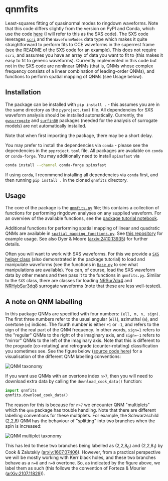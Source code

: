 # qnmfits
Least-squares fitting of quasinormal modes to ringdown waveforms. Note that this code differs slightly from the version on PyPI and Conda, which use the code [here](https://github.com/sxs-collaboration/qnmfits) (I will refer to this as the SXS code). The SXS code leverages [`scri`](https://github.com/moble/scri) and the `WaveformModes` data type which makes it quite straightforward to perform fits to CCE waveforms in the superrest frame (see the README of the SXS code for an example). This does not require `scri`, and assumes you have an array of data you want to fit to (this makes it easy to fit to generic waveforms). Currently implemented in this code but not in the SXS code are nonlinear QNMs (that is, QNMs whose complex frequency consists of a linear combination of leading-order QNMs), and functions to perform spatial mapping of QNMs (see Usage below).

## Installation

The package can be installed with `pip install .` - this assumes you are in the same directory as the `pyproject.toml` file. All dependencies for SXS waveform analysis should be installed automatically. Currently, the [`gwsurrogate`](https://pypi.org/project/gwsurrogate/) and [`surfinBH`](https://pypi.org/project/surfinBH/) packages (needed for the analysis of surrogate models) are not automatically installed.

Note that when first importing the package, there may be a short delay.

You may prefer to install the dependencies via `conda` - please see the dependencies in the `pyproject.toml` file. All packages are available on `conda` or `conda-forge`. You may additionally need to install `spinsfast` via

```bash
conda install --channel conda-forge spinsfast
```

If using `conda`, I recommend installing all dependencies via `conda` first, and then running `pip install .` in the cloned `qnmfits` directory.

## Usage

The core of the package is the [`qnmfits.py`](qnmfits/qnmfits.py) file; this contains a collection of functions for performing ringdown analyses on any supplied waveform. For an overview of the available functions, see the [package tutorial notebook](examples/package_tutorial.ipynb).

Additional functions for performing spatial mapping of linear and quadratic QNMs are available in [`spatial_mapping_functions.py`](qnmfits/spatial_mapping_functions.py). See [this repository](https://github.com/Richardvnd/spatial_mapping) for example usage. See also Dyer & Moore ([arxiv:2410.13935](https://arxiv.org/abs/2410.13935)) for further details.

Often you will want to work with SXS waveforms. For this we provide a [`SXS` helper class](qnmfits/Waveforms/Simulation.py#L12) (also demonstrated in the package tutorial) to load and manipulate waveforms (see the functions in [`Base.py`](qnmfits/Waveforms/Base.py) to see what manipulations are available). You can, of course, load the SXS waveform data by other means and then pass it to the functions in `qnmfits.py`. Similar to the `SXS` class, there are classes for loading [NRSur7dq4](qnmfits/Waveforms/Surrogate.py#L7) and [NRHybSur3dq8](qnmfits/Waveforms/Surrogate.py#L201) surrogate waveforms (note that these are less well-tested).

## A note on QNM labelling

In this package QNMs are specified with four numbers: `(ell, m, n, sign)`. The first three numbers refer to the usual angular (`ell`), azimuthal (`m`), and overtone (`n`) indices. The fourth number is either `+1` or `-1`, and refers to the sign of the real part of the QNM frequency. In other words, `sign=1` refers to the "regular" QNMs to the right of the imaginary axis, and `sign=-1` refers to "mirror" QNMs to the left of the imaginary axis. Note that this is different to the prograde (co-rotating) and retrograde (counter-rotating) classification you sometimes see. See the figure below ([source code here](examples/qnm_taxonomy.ipynb)) for a visualisation of the different QNM labelling conventions:

![QNM taxonomy](examples/qnm_taxonomy.png)

If you want use QNMs with an overtone index `n>7`, then you will need to download extra data by calling the `download_cook_data()` function:

```python
import qnmfits
qnmfits.download_cook_data()
```

 The reason for this is because for `n>7` we encounter QNM "multiplets" which the `qnm` package has trouble handling. Note that there are different labelling conventions for these multiplets. For example, the Schwarzschild (2,2,8) QNM has the behaviour of "splitting" into two branches when the spin is increased:

![QNM multiplet taxonomy](examples/qnm_multiplet_taxonomy.png)

This has led to these two branches being labelled as (2,2,8<sub>0</sub>) and (2,2,8<sub>1</sub>) by Cook & Zalutskiy ([arxiv:1607.07406](http://arxiv.org/abs/1607.07406)). However, from a practical perspective we will be mostly working with Kerr black holes, and these two branches behave as a `n=8` and `n=9` overtone. So, as indicated by the figure above, we label them as such (this follows the convention of Forteza & Mourier ([arXiv:2107.11829](http://arxiv.org/abs/2107.11829))).
